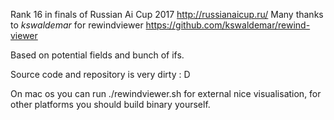 Rank 16 in finals of Russian Ai Cup 2017 http://russianaicup.ru/
Many thanks to *kswaldemar* for rewindviewer https://github.com/kswaldemar/rewind-viewer  

Based on potential fields and bunch of ifs.  

Source code and repository is very dirty : D  


On mac os you can run ./rewindviewer.sh for external nice visualisation, for other platforms you should build binary yourself.

